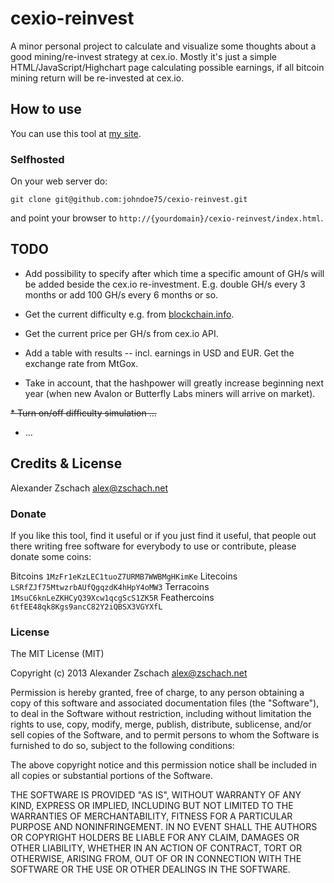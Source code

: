 cexio-reinvest
==============

A minor personal project to calculate and visualize some thoughts about a good mining/re-invest strategy at cex.io.  Mostly it's just a simple HTML/JavaScript/Highchart page calculating possible earnings, if all bitcoin mining return will be re-invested at cex.io.

## How to use

You can use this tool at [my site](http://www.ltcinstawallet.com/cexio-reinvest).

### Selfhosted

On your web server do:

```
git clone git@github.com:johndoe75/cexio-reinvest.git
```

and point your browser to `http://{yourdomain}/cexio-reinvest/index.html`.

## TODO

* Add possibility to specify after which time a specific amount of GH/s will be added beside the cex.io re-investment.  E.g. double GH/s every 3 months or add 100 GH/s every 6 months or so.

* Get the current difficulty e.g. from [blockchain.info](https://blockchain.info/de/q/getdifficulty).

* Get the current price per GH/s from cex.io API.

* Add a table with results -- incl. earnings in USD and EUR.  Get the exchange rate from MtGox.

* Take in account, that the hashpower will greatly increase beginning next year (when new Avalon or Butterfly Labs miners will arrive on market).

~~* Turn on/off difficulty simulation …~~

* …

## Credits & License

Alexander Zschach <alex@zschach.net>

### Donate

If you like this tool, find it useful or if you just find it useful, that people out there writing free software for everybody to use or contribute, please donate some coins:

Bitcoins `1MzFr1eKzLEC1tuoZ7URMB7WWBMgHKimKe`
Litecoins `LSRfZJf75MtwzrbAUfQgqzdK4hHpY4oMW3`
Terracoins `1MsuC6knLeZKHCyQ39Xcw1qcgScS1ZK5R`
Feathercoins `6tfEE48qk8Kgs9ancC82Y2iQBSX3VGYXfL`

### License

The MIT License (MIT)

Copyright (c) 2013 Alexander Zschach alex@zschach.net

Permission is hereby granted, free of charge, to any person obtaining a copy of this software and associated documentation files (the "Software"), to deal in the Software without restriction, including without limitation the rights to use, copy, modify, merge, publish, distribute, sublicense, and/or sell copies of the Software, and to permit persons to whom the Software is furnished to do so, subject to the following conditions:

The above copyright notice and this permission notice shall be included in all copies or substantial portions of the Software.

THE SOFTWARE IS PROVIDED "AS IS", WITHOUT WARRANTY OF ANY KIND, EXPRESS OR IMPLIED, INCLUDING BUT NOT LIMITED TO THE WARRANTIES OF MERCHANTABILITY, FITNESS FOR A PARTICULAR PURPOSE AND NONINFRINGEMENT. IN NO EVENT SHALL THE AUTHORS OR COPYRIGHT HOLDERS BE LIABLE FOR ANY CLAIM, DAMAGES OR OTHER LIABILITY, WHETHER IN AN ACTION OF CONTRACT, TORT OR OTHERWISE, ARISING FROM, OUT OF OR IN CONNECTION WITH THE SOFTWARE OR THE USE OR OTHER DEALINGS IN THE SOFTWARE.
